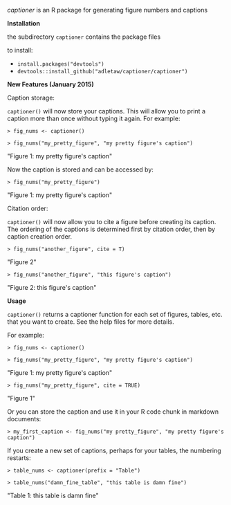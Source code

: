 *captioner* is an R package for generating figure numbers and captions

**Installation**

the subdirectory `captioner` contains the package files

to install:
* `install.packages("devtools")`
* `devtools::install_github("adletaw/captioner/captioner")`

**New Features (January 2015)**

Caption storage:

`captioner()` will now store your captions.  This will allow you to print a caption more than once without typing it again.  For example:

`> fig_nums <- captioner()`

`> fig_nums("my_pretty_figure", "my pretty figure's caption")`

"Figure 1: my pretty figure's caption"

Now the caption is stored and can be accessed by:

`> fig_nums("my_pretty_figure")`

"Figure 1: my pretty figure's caption"

Citation order:

`captioner()` will now allow you to cite a figure before creating its caption.  The ordering of the captions is determined first by citation order, then by caption creation order.

`> fig_nums("another_figure", cite = T)`

"Figure 2"

`> fig_nums("another_figure", "this figure's caption")`

"Figure 2: this figure's caption"

**Usage**

`captioner()` returns a captioner function for each set of figures, tables, etc. that you want to create.  See the help files for more details.

For example:

`> fig_nums <- captioner()`

`> fig_nums("my_pretty_figure", "my pretty figure's caption")`

"Figure 1: my pretty figure's caption"

`> fig_nums("my_pretty_figure", cite = TRUE)`

"Figure 1"

Or you can store the caption and use it in your R code chunk in markdown documents:

`> my_first_caption <- fig_nums("my pretty_figure", "my pretty figure's caption")`

If you create a new set of captions, perhaps for your tables, the numbering restarts:

`> table_nums <- captioner(prefix = "Table")`

`> table_nums("damn_fine_table", "this table is damn fine")`

"Table 1: this table is damn fine"